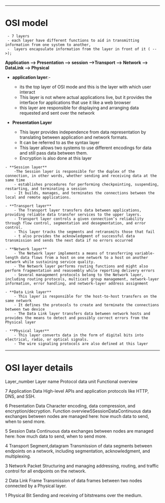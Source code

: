 

--------------------------------------------------------------------
# OSI model
     - 7 layers
     - each layer have different functions to aid in transmitting information from one system to another,
     -  layers encapsulate information from the layer in front of it ( -->);

**Application --> Presentation --> session -->Transport --> Network --> DataLink --> Physical**


   - **application layer**:-
        - its the  top layer of OSI mode and this is the layer with which user interact
        - This layer is not where actual applications live, but it provides
            the interface for applications that use it like a web browser
        - this layer are responsible for displaying and arranging data requested and sent over the network

   - **Presentation Layer**
        - This layer provides independence from data representation by translating between application and network formats.
        - It can be referred to as the syntax layer
        - This layer allows two systems to use different encodings for data and still pass data between them.
        - Encryption is also done at this layer

    - **Session layer**
        -The Session layer is responsible for the duplex of the connection, in other words, whether sending and receiving data at the same time 
        - establishes procedures for performing checkpointing, suspending, restarting, and terminating a session 
        - It builds, manages, and terminates the connections between the local and remote applications.

    - **Transport layer**
        - The Transport layer transfers data between applications, providing reliable data transfer services to the upper layers.
        - Transport layer controls a given connection’s reliability through flow control, segmentation and desegmentation, and error control.
        - This layer tracks the segments and retransmits those that fail
        - t also provides the acknowledgment of successful data transmission and sends the next data if no errors occurred
    
    - **Network layer**
        - The Network layer implements a means of transferring variable-length data flows from a host on one network to a host on another network while sustaining service quality.
        - The Network layer performs routing functions and might also perform fragmentation and reassembly while reporting delivery errors
        - Several management protocols belong to the Network layer, including routing protocols, multicast group management, network-layer information, error handling, and network-layer address assignment

    - **Data Link layer**
        - This layer is responsible for the host-to-host transfers on the same network
        - It defines the protocols to create and terminate the connections between two device
        - The Data Link layer transfers data between network hosts and provides the means to detect and possibly correct errors from the Physical layer
    
    - **Physical layer**
        - This layer converts data in the form of digital bits into electrical, radio, or optical signals.
        - The wire signaling protocols are also defined at this layer



-----------------------------------------------------------------------------------------------------------------------------------



# OSI layer details

Layer_number           Layer name             Protocol data unit         Functional overview

7                     Application                    Data                 High-level APIs and application protocols like HTTP, DNS, and SSH.

6                     Presentation                   Data                Character encoding, data compression, and encryption/decryption. Function overview5SessionDataContinuous data exchanges between nodes are managed here: how much data to send, when to send more.

5                      Session                       Data                   Continuous data exchanges between nodes are managed here: how much data to send, when to send more.

4                     Transport                   Segment,datagram            Transmission of data segments between endpoints on a network, including segmentation, acknowledgment, and multiplexing.

3                     Network                       Packet                    Structuring and managing addressing, routing, and traffic control for all endpoints on the network.

2                     Data Link                     Frame                     Transmission of data frames between two nodes connected by a Physical layer.

1                     Physical                         Bit                      Sending and receiving of bitstreams over the medium.




